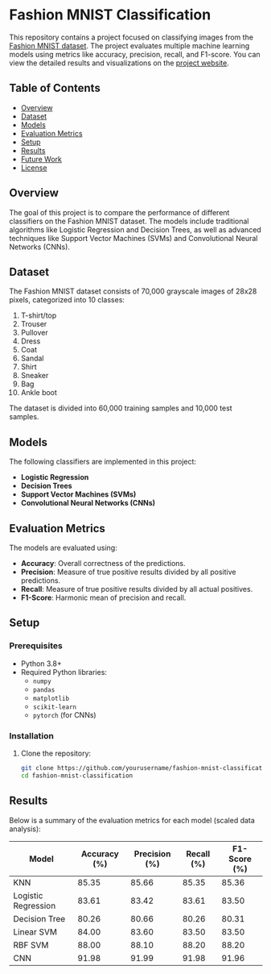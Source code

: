 # Fashion MNIST Classification



This repository contains a project focused on classifying images from the [Fashion MNIST dataset](https://github.com/zalandoresearch/fashion-mnist). The project evaluates multiple machine learning models using metrics like accuracy, precision, recall, and F1-score.
You can view the detailed results and visualizations on the [project website](https://akshatowl.github.io/FashionMNISTClassifiers/).

## Table of Contents
- [Overview](#overview)
- [Dataset](#dataset)
- [Models](#models)
- [Evaluation Metrics](#evaluation-metrics)
- [Setup](#setup)
- [Results](#results)
- [Future Work](#future-work)
- [License](#license)

## Overview
The goal of this project is to compare the performance of different classifiers on the Fashion MNIST dataset. The models include traditional algorithms like Logistic Regression and Decision Trees, as well as advanced techniques like Support Vector Machines (SVMs) and Convolutional Neural Networks (CNNs).

## Dataset
The Fashion MNIST dataset consists of 70,000 grayscale images of 28x28 pixels, categorized into 10 classes:
1. T-shirt/top  
2. Trouser  
3. Pullover  
4. Dress  
5. Coat  
6. Sandal  
7. Shirt  
8. Sneaker  
9. Bag  
10. Ankle boot  

The dataset is divided into 60,000 training samples and 10,000 test samples.

## Models
The following classifiers are implemented in this project:
- **Logistic Regression**
- **Decision Trees**
- **Support Vector Machines (SVMs)**
- **Convolutional Neural Networks (CNNs)**

## Evaluation Metrics
The models are evaluated using:
- **Accuracy**: Overall correctness of the predictions.
- **Precision**: Measure of true positive results divided by all positive predictions.
- **Recall**: Measure of true positive results divided by all actual positives.
- **F1-Score**: Harmonic mean of precision and recall.

## Setup
### Prerequisites
- Python 3.8+
- Required Python libraries:
  - `numpy`
  - `pandas`
  - `matplotlib`
  - `scikit-learn`
  - `pytorch` (for CNNs)

### Installation
1. Clone the repository:
   ```bash
   git clone https://github.com/yourusername/fashion-mnist-classification.git
   cd fashion-mnist-classification

## Results
Below is a summary of the evaluation metrics for each model (scaled data analysis):

| Model             | Accuracy (%) | Precision (%) | Recall (%) | F1-Score (%) |
|-------------------|--------------|---------------|------------|--------------|
| KNN               | 85.35        | 85.66         | 85.35      | 85.36        |
| Logistic Regression | 83.61      | 83.42         | 83.61      | 83.50        |
| Decision Tree     | 80.26        | 80.66         | 80.26      | 80.31        |
| Linear SVM        | 84.00        | 83.60         | 83.50      | 83.50        |
| RBF SVM           | 88.00        | 88.10         | 88.20      | 88.20        |
| CNN               | 91.98        | 91.99         | 91.98      | 91.96        |
